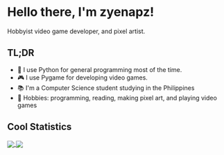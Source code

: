<h1>Hello there, I'm zyenapz!</h1>
<p>Hobbyist video game developer, and pixel artist.</p>

## TL;DR
- 🐍 I use Python for general programming most of the time.
- 🎮 I use Pygame for developing video games.
- 📚 I'm a Computer Science student studying in the Philippines
- 💪 Hobbies: programming, reading, making pixel art, and playing video games

## Cool Statistics
<a href="https://github.com/anuraghazra/github-readme-stats">
  <img align="center" src="https://github-readme-stats.vercel.app/api?username=zyenapz&&show_icons=true&title_color=C60C85&icon_color=C60C85" />
</a>
<a href="https://github.com/anuraghazra/convoychat">
  <img align="center" src="https://github-readme-stats.vercel.app/api/top-langs/?username=zyenapz&layout=compact&title_color=C60C85&bg_color=FFFFFF" />
</a>
